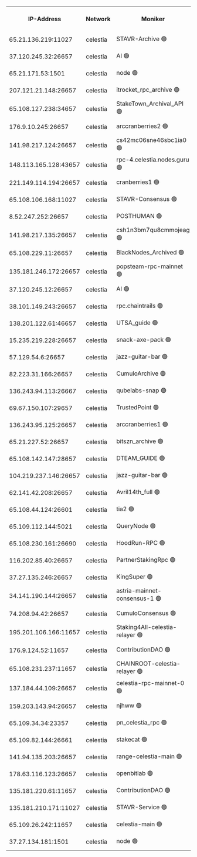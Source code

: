 


<table><tr><th>IP-Address</th><th>Network</th><th>Moniker</th><th>Latest Block Height</th><th>Earliest Block Height</th><th>Catching Up</th><th>Tx Index</th><th>Voting Power</th><th>Version</th><th>Scan Time</th></tr><tr><td>65.21.136.219:11027</td><td>celestia</td><td>STAVR-Archive 🟢</td><td>2813142</td><td>1</td><td>False</td><td>on</td><td>0</td><td>2.3.1</td><td>2024-11-17T20:13:47.669800199UTC</td></tr><tr><td>37.120.245.32:26657</td><td>celestia</td><td>AI 🟢</td><td>2813143</td><td>1</td><td>False</td><td>off</td><td>0</td><td>2.3.1</td><td>2024-11-17T20:13:49.221379473UTC</td></tr><tr><td>65.21.171.53:1501</td><td>celestia</td><td>node 🟢</td><td>2813143</td><td>1</td><td>False</td><td>on</td><td>0</td><td>2.3.1</td><td>2024-11-17T20:13:50.421022427UTC</td></tr><tr><td>207.121.21.148:26657</td><td>celestia</td><td>itrocket_rpc_archive 🟢</td><td>2813146</td><td>1</td><td>False</td><td>on</td><td>0</td><td>2.3.1</td><td>2024-11-17T20:14:35.682637910UTC</td></tr><tr><td>65.108.127.238:34657</td><td>celestia</td><td>StakeTown_Archival_API 🟢</td><td>2813147</td><td>1</td><td>False</td><td>on</td><td>0</td><td>2.3.1</td><td>2024-11-17T20:14:40.195917401UTC</td></tr><tr><td>176.9.10.245:26657</td><td>celestia</td><td>arccranberries2 🟢</td><td>2813151</td><td>1</td><td>False</td><td>on</td><td>0</td><td>2.3.1</td><td>2024-11-17T20:15:22.625883851UTC</td></tr><tr><td>141.98.217.124:26657</td><td>celestia</td><td>cs42mc06sne46sbc1ia0 🟢</td><td>2813151</td><td>1</td><td>False</td><td>on</td><td>0</td><td>2.3.1</td><td>2024-11-17T20:15:25.618584167UTC</td></tr><tr><td>148.113.165.128:43657</td><td>celestia</td><td>rpc-4.celestia.nodes.guru 🟢</td><td>2813153</td><td>1</td><td>False</td><td>on</td><td>0</td><td>2.3.1</td><td>2024-11-17T20:15:45.303830895UTC</td></tr><tr><td>221.149.114.194:26657</td><td>celestia</td><td>cranberries1 🟢</td><td>2813154</td><td>1</td><td>False</td><td>on</td><td>0</td><td>2.3.1</td><td>2024-11-17T20:15:57.101271773UTC</td></tr><tr><td>65.108.106.168:11027</td><td>celestia</td><td>STAVR-Consensus 🟢</td><td>2813154</td><td>1</td><td>False</td><td>on</td><td>0</td><td>2.3.1</td><td>2024-11-17T20:15:59.749397948UTC</td></tr><tr><td>8.52.247.252:26657</td><td>celestia</td><td>POSTHUMAN 🟢</td><td>2813160</td><td>1</td><td>False</td><td>on</td><td>0</td><td>2.3.1</td><td>2024-11-17T20:17:05.429019716UTC</td></tr><tr><td>141.98.217.135:26657</td><td>celestia</td><td>csh1n3bm7qu8cmmojeag 🟢</td><td>2813160</td><td>1</td><td>False</td><td>on</td><td>0</td><td>2.3.1</td><td>2024-11-17T20:17:05.961650978UTC</td></tr><tr><td>65.108.229.11:26657</td><td>celestia</td><td>BlackNodes_Archived 🟢</td><td>2813160</td><td>1</td><td>False</td><td>on</td><td>0</td><td>2.1.2</td><td>2024-11-17T20:17:13.099610657UTC</td></tr><tr><td>135.181.246.172:26657</td><td>celestia</td><td>popsteam-rpc-mainnet 🟢</td><td>2813163</td><td>1</td><td>False</td><td>on</td><td>0</td><td>2.3.1</td><td>2024-11-17T20:17:47.042453050UTC</td></tr><tr><td>37.120.245.12:26657</td><td>celestia</td><td>AI 🟢</td><td>2813164</td><td>1</td><td>False</td><td>off</td><td>0</td><td>2.3.1</td><td>2024-11-17T20:17:57.757929003UTC</td></tr><tr><td>38.101.149.243:26657</td><td>celestia</td><td>rpc.chaintrails 🟢</td><td>2813165</td><td>1</td><td>False</td><td>on</td><td>0</td><td>2.3.1</td><td>2024-11-17T20:18:05.457307214UTC</td></tr><tr><td>138.201.122.61:46657</td><td>celestia</td><td>UTSA_guide 🟢</td><td>2813167</td><td>1</td><td>False</td><td>on</td><td>0</td><td>2.3.1</td><td>2024-11-17T20:18:32.001269513UTC</td></tr><tr><td>15.235.219.228:26657</td><td>celestia</td><td>snack-axe-pack 🟢</td><td>2813167</td><td>1</td><td>False</td><td>off</td><td>0</td><td>2.1.2</td><td>2024-11-17T20:18:35.017022759UTC</td></tr><tr><td>57.129.54.6:26657</td><td>celestia</td><td>jazz-guitar-bar 🟢</td><td>2813168</td><td>1</td><td>False</td><td>off</td><td>0</td><td>2.1.2</td><td>2024-11-17T20:18:41.441987104UTC</td></tr><tr><td>82.223.31.166:26657</td><td>celestia</td><td>CumuloArchive 🟢</td><td>2813168</td><td>1</td><td>False</td><td>on</td><td>0</td><td>2.3.1</td><td>2024-11-17T20:18:46.102844034UTC</td></tr><tr><td>136.243.94.113:26667</td><td>celestia</td><td>qubelabs-snap 🟢</td><td>2813170</td><td>1</td><td>False</td><td>on</td><td>0</td><td>2.3.1</td><td>2024-11-17T20:19:05.955643084UTC</td></tr><tr><td>69.67.150.107:29657</td><td>celestia</td><td>TrustedPoint 🟢</td><td>2813171</td><td>1</td><td>False</td><td>on</td><td>0</td><td>2.3.1</td><td>2024-11-17T20:19:14.958170286UTC</td></tr><tr><td>136.243.95.125:26657</td><td>celestia</td><td>arccranberries1 🟢</td><td>2813175</td><td>1</td><td>False</td><td>on</td><td>0</td><td>2.3.1</td><td>2024-11-17T20:20:02.961694691UTC</td></tr><tr><td>65.21.227.52:26657</td><td>celestia</td><td>bitszn_archive 🟢</td><td>2813175</td><td>1</td><td>False</td><td>on</td><td>0</td><td>2.3.1</td><td>2024-11-17T20:20:05.764358495UTC</td></tr><tr><td>65.108.142.147:28657</td><td>celestia</td><td>DTEAM_GUIDE 🟢</td><td>2813179</td><td>1</td><td>False</td><td>on</td><td>0</td><td>2.3.1</td><td>2024-11-17T20:20:54.117175931UTC</td></tr><tr><td>104.219.237.146:26657</td><td>celestia</td><td>jazz-guitar-bar 🟢</td><td>2813181</td><td>1</td><td>False</td><td>off</td><td>0</td><td>2.1.2</td><td>2024-11-17T20:21:05.565067919UTC</td></tr><tr><td>62.141.42.208:26657</td><td>celestia</td><td>Avril14th_full 🟢</td><td>2813184</td><td>1</td><td>False</td><td>on</td><td>0</td><td>2.3.1</td><td>2024-11-17T20:21:40.848127229UTC</td></tr><tr><td>65.108.44.124:26601</td><td>celestia</td><td>tia2 🟢</td><td>2371494</td><td>339581</td><td>False</td><td>on</td><td>0</td><td>1.3.0</td><td>2024-11-17T20:14:07.085371130UTC</td></tr><tr><td>65.109.112.144:5021</td><td>celestia</td><td>QueryNode 🟢</td><td>2371494</td><td>1406226</td><td>False</td><td>off</td><td>0</td><td>1.7.0</td><td>2024-11-17T20:18:46.578831020UTC</td></tr><tr><td>65.108.230.161:26690</td><td>celestia</td><td>HoodRun-RPC 🟢</td><td>2371494</td><td>1537165</td><td>False</td><td>off</td><td>0</td><td>1.9.0</td><td>2024-11-17T20:21:02.797467157UTC</td></tr><tr><td>116.202.85.40:26657</td><td>celestia</td><td>PartnerStakingRpc 🟢</td><td>2371494</td><td>1588231</td><td>False</td><td>on</td><td>0</td><td>1.9.0</td><td>2024-11-17T20:14:10.647287042UTC</td></tr><tr><td>37.27.135.246:26657</td><td>celestia</td><td>KingSuper 🟢</td><td>2371494</td><td>1814358</td><td>False</td><td>off</td><td>0</td><td>1.3.0</td><td>2024-11-17T20:15:09.775215662UTC</td></tr><tr><td>34.141.190.144:26657</td><td>celestia</td><td>astria-mainnet-consensus-1 🟢</td><td>2813164</td><td>2371501</td><td>False</td><td>on</td><td>0</td><td>2.3.1</td><td>2024-11-17T20:17:58.040174921UTC</td></tr><tr><td>74.208.94.42:26657</td><td>celestia</td><td>CumuloConsensus 🟢</td><td>2813154</td><td>2384001</td><td>False</td><td>on</td><td>0</td><td>2.3.1</td><td>2024-11-17T20:16:00.988210277UTC</td></tr><tr><td>195.201.106.166:11657</td><td>celestia</td><td>Staking4All-celestia-relayer 🟢</td><td>2813184</td><td>2399575</td><td>False</td><td>off</td><td>0</td><td>2.1.2</td><td>2024-11-17T20:21:49.909884207UTC</td></tr><tr><td>176.9.124.52:11657</td><td>celestia</td><td>ContributionDAO 🟢</td><td>2813175</td><td>2419178</td><td>False</td><td>on</td><td>0</td><td>2.1.2</td><td>2024-11-17T20:20:05.329975808UTC</td></tr><tr><td>65.108.231.237:11657</td><td>celestia</td><td>CHAINROOT-celestia-relayer 🟢</td><td>2813151</td><td>2473086</td><td>False</td><td>on</td><td>0</td><td>2.1.2</td><td>2024-11-17T20:15:23.032581673UTC</td></tr><tr><td>137.184.44.109:26657</td><td>celestia</td><td>celestia-rpc-mainnet-0 🟢</td><td>2813166</td><td>2517150</td><td>False</td><td>on</td><td>0</td><td>2.3.1</td><td>2024-11-17T20:18:17.179986398UTC</td></tr><tr><td>159.203.143.94:26657</td><td>celestia</td><td>njhww 🟢</td><td>2813157</td><td>2692196</td><td>False</td><td>off</td><td>0</td><td>2.3.1</td><td>2024-11-17T20:16:28.861746218UTC</td></tr><tr><td>65.109.34.34:23357</td><td>celestia</td><td>pn_celestia_rpc 🟢</td><td>2813163</td><td>2692202</td><td>False</td><td>on</td><td>0</td><td>2.3.1</td><td>2024-11-17T20:17:46.573479362UTC</td></tr><tr><td>65.109.82.144:26661</td><td>celestia</td><td>stakecat 🟢</td><td>2813166</td><td>2764501</td><td>False</td><td>on</td><td>0</td><td>2.1.2</td><td>2024-11-17T20:18:16.121464833UTC</td></tr><tr><td>141.94.135.203:26657</td><td>celestia</td><td>range-celestia-main 🟢</td><td>2813145</td><td>2774287</td><td>False</td><td>on</td><td>0</td><td>2.1.2</td><td>2024-11-17T20:14:14.967362587UTC</td></tr><tr><td>178.63.116.123:26657</td><td>celestia</td><td>openbitlab 🟢</td><td>2813146</td><td>2779765</td><td>False</td><td>on</td><td>0</td><td>2.3.1</td><td>2024-11-17T20:14:27.351655932UTC</td></tr><tr><td>135.181.220.61:11657</td><td>celestia</td><td>ContributionDAO 🟢</td><td>2813160</td><td>2807558</td><td>False</td><td>off</td><td>0</td><td>2.1.2</td><td>2024-11-17T20:17:10.463670344UTC</td></tr><tr><td>135.181.210.171:11027</td><td>celestia</td><td>STAVR-Service 🟢</td><td>2813144</td><td>2811001</td><td>False</td><td>on</td><td>0</td><td>2.3.1</td><td>2024-11-17T20:14:11.800055309UTC</td></tr><tr><td>65.109.26.242:11657</td><td>celestia</td><td>celestia-main 🟢</td><td>2813168</td><td>2811229</td><td>False</td><td>on</td><td>0</td><td>2.3.1</td><td>2024-11-17T20:18:51.235189690UTC</td></tr><tr><td>37.27.134.181:1501</td><td>celestia</td><td>node 🟢</td><td>2813158</td><td>2811837</td><td>False</td><td>off</td><td>0</td><td>2.3.1</td><td>2024-11-17T20:16:41.856462492UTC</td></tr></table>